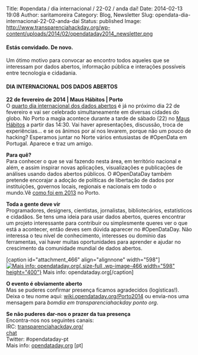 Title: #opendata / dia internacional / 22-02 / anda daí!
Date: 2014-02-13 19:08
Author: saritamoreira
Category: Blog, Newsletter
Slug: opendata-dia-internacional-22-02-anda-dai
Status: published
Image: http://www.transparenciahackday.org/wp-content/uploads/2014/02/opendataday2014_newsletter.png

#### **Estás convidado. De novo.**

Um ótimo motivo para convocar ao encontro todos aqueles que se interessam por dados abertos, informação pública e interações possíveis entre tecnologia e cidadania.

#### **DIA INTERNACIONAL DOS DADOS ABERTOS**

**22 de fevereiro de 2014 \| Maus Hábitos \| Porto**  
O [quarto dia internacional dos dados abertos](http://opendataday.org/index_pt.html) é já no próximo dia 22 de fevereiro e vai ser celebrado simultaneamente em diversas cidades do globo. No Porto a magia acontece durante a tarde de sábado (22) no [Maus Hábitos](https://maps.google.com/maps?ie=UTF-8&q=maus+habitos&fb=1&hq=maus+habitos&cid=13918286647756732289&ei=1AP9UpeGIIWqhAfjq4GoDw&ved=0CDUQrwswAA) a partir das 14:30. Vai haver apresentações, discussão, troca de experiências... e se os ânimos por aí nos levarem, porque não um pouco de hacking? Esperamos juntar no Norte vários entusiastas de \#OpenData em Portugal. Aparece e traz um amigo.

**Para quê?**  
Para conhecer o que se vai fazendo nesta área, em território nacional e além, e assim inspirar novas aplicações, visualizações e publicações de análises usando dados abertos públicos. O \#OpenDataDay também pretende encorajar a adoção de políticas de libertação de dados por instituições, governos locais, regionais e nacionais em todo o mundo.Vê [como foi em 2013](http://www.transparenciahackday.org/2013/03/ainda-no-rescaldo-do-dia-mundial-dos-dados-abertos/) no Porto.

**Toda a gente deve vir**  
Programadores, designers, cientistas, jornalistas, bibliotecários, estatísticos e cidadãos. Se tens uma ideia para usar dados abertos, queres encontrar um projeto interessante para contribuir ou simplesmente queres ver o que está a acontecer, então deves sem dúvida aparecer no \#OpenDataDay. Não interessa o teu nível de conhecimento, interesses ou domínio das ferramentas, vai haver muitas oportunidades para aprender e ajudar no crescimento da comunidade mundial de dados abertos.

\[caption id="attachment\_466" align="alignnone" width="598"\][![Mais info: opendataday.org](http://www.transparenciahackday.org/wp-content/uploads/2014/02/OPENDATA-Map.png){.size-full .wp-image-466 width="598" height="400"}](opendataday.org/index_pt.html) Mais info: opendataday.org\[/caption\]

**O evento é obviamente aberto**  
Mas se puderes confirmar presença ficamos agradecidos (logísticas!). Deixa o teu nome aqui: [wiki.opendataday.<wbr></wbr>org/Porto2014](http://wiki.opendataday.org/Porto2014) ou envia-nos uma mensagem para *bomdia em transparenciahackday ponto org*.

**Se não puderes dar-nos o prazer da tua presença**  
Encontra-nos nos seguintes canais:  
IRC: [transparenciahackday.org/  
chat](http://transparenciahackday.org/chat)  
Twitter: \#opendataday-pt  
Mais info: [opendataday.org](opendataday.org/index_pt.html) \[pt\]
